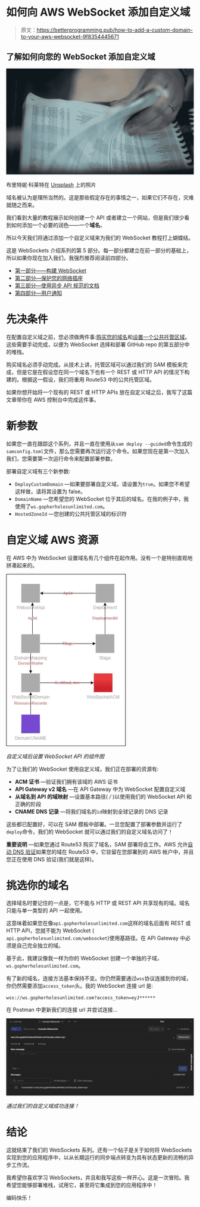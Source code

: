# 如何向 AWS WebSocket 添加自定义域

> 原文：<https://betterprogramming.pub/how-to-add-a-custom-domain-to-your-aws-websocket-9f8354445671>

## 了解如何向您的 WebSocket 添加自定义域

![](img/84638ce83b7721adf1470af09db6588b.png)

布里特妮·科莱特在 [Unsplash](https://unsplash.com/s/photos/phonebook?utm_source=unsplash&utm_medium=referral&utm_content=creditCopyText) 上的照片

域名被认为是理所当然的。这是那些假定存在的事情之一，如果它们不存在，灾难就随之而来。

我们看到大量的教程展示如何创建一个 API 或者建立一个网站，但是我们很少看到如何添加一个必要的润色——一个**域名**。

所以今天我们将通过添加一个自定义域来为我们的 WebSocket 教程打上蝴蝶结。

这是 WebSockets 介绍系列的第 5 部分。每一部分都建立在前一部分的基础上，所以如果你现在加入我们，我强烈推荐阅读前四部分。

*   [第一部分——构建 WebSocket](/introduction-to-aws-websockets-8b336a92c379)
*   [第二部分—保护您的网络插座](/using-authoriser-for-aws-websockets-caf7a0441c8e)
*   [第三部分—使用异步 API 规范的文档](/aws-websockets-writing-documentation-using-async-api-spec-6c4ccc77f20)
*   [第四部分—用户通知](/how-to-build-user-notifications-with-aws-websockets-93b1b16b8af4)

# 先决条件

在配置自定义域之前，您必须做两件事:[购买您的域名](https://docs.aws.amazon.com/Route53/latest/DeveloperGuide/domain-register.html)和[设置一个公共托管区域](https://docs.aws.amazon.com/Route53/latest/DeveloperGuide/CreatingHostedZone.html)。这些需要手动完成，以便为 WebSocket 选择和部署 GitHub repo 的第五部分中的堆栈。

购买域名必须手动完成。从技术上讲，托管区域可以通过我们的 SAM 模板来完成，但是它是在假设您在同一个域名下也有一个 REST 或 HTTP API 的情况下构建的。根据这一假设，我们将重用 Route53 中的公共托管区域。

如果你想开始将一个现有的 REST 或 HTTP APIs 放在自定义域之后，我写了这篇文章带你在 AWS 控制台中完成这件事。

# 新参数

如果您一直在跟踪这个系列，并且一直在使用从`sam deploy --guided`命令生成的`samconfig.toml`文件，那么您需要再次运行这个命令。如果您现在是第一次加入我们，您需要第一次运行命令来配置部署参数。

部署自定义域有三个新参数:

*   `DeployCustomDomain` —如果要部署自定义域，请设置为`true`。如果您不希望这样做，请将其设置为 false。
*   `DomainName` —您希望您的 WebSocket 位于其后的域名。在我的例子中，我使用了`ws.gopherholesunlimited.com`。
*   `HostedZoneId` —您创建的公共托管区域的标识符

# 自定义域 AWS 资源

在 AWS 中为 WebSocket 设置域名有几个组件在起作用。没有一个是特别直观地拼凑起来的。

![](img/2511be18fba0425e4eb87971716e3aa6.png)

*自定义域后设置 WebSocket API 的组件图*

为了让我们的 WebSocket 使用自定义域，我们正在部署的资源有:

*   **ACM 证书** —验证我们拥有该域的 AWS 证书
*   **API Gateway v2 域名** —在 API Gateway 中为 WebSocket 配置自定义域
*   **从域名到 API 的域映射** —设置基本路径( */* )以使用我们的 WebSocket API 和正确的阶段
*   **CNAME DNS 记录** —将我们域名的`id`映射到全球记录的 DNS 记录

这些都已配置好，可以在 SAM 模板中部署。一旦您配置了部署参数并运行了`deploy`命令，我们的 WebSocket 就可以通过我们的自定义域名访问了！

**重要说明** —如果您通过 Route53 购买了域名，SAM 部署将会工作。AWS 允许[自动 DNS 验证](https://docs.aws.amazon.com/AWSCloudFormation/latest/UserGuide/aws-resource-certificatemanager-certificate.html)如果您的域在 Route53 中，它驻留在您部署到的 AWS 帐户中，并且您正在使用 DNS 验证(我们就是这样)。

# 挑选你的域名

选择域名时要记住的一点是，它不能与 HTTP 或 REST API 共享现有的域。域名只能与单一类型的 API 一起使用。

这意味着如果您在像`api.gopherholesunlimited.com`这样的域名后面有 REST 或 HTTP API，您就不能为 WebSocket ( `api.gopherholesunlimited.com/websocket`)使用基路径。在 API Gateway 中必须是自己完全独立的域。

基于此，我建议像我一样为你的 WebSocket 创建一个单独的子域，`ws.gopherholesunlimited.com`。

有了新的域名，连接方法基本保持不变。你仍然需要通过`wss`协议连接到你的域，你仍然需要添加`access_token`头。我的 WebSocket 连接 url 是:

```
wss://ws.gopherholesunlimited.com?access_token=eyJ******
```

在 Postman 中更新我们的连接 url 并尝试连接…

![](img/3205ee63730962846c1dc76667150e5d.png)

*通过我们的自定义域成功连接！*

# 结论

这就结束了我们的 WebSockets 系列。还有一个帖子是关于如何将 WebSockets 实现到您的应用程序中，以从长期运行的同步端点转变为具有状态更新的流畅的异步工作流。

我希望你喜欢学习 WebSockets，并且和我写这些一样开心。这是一次冒险。我希望您能够部署堆栈，试用它，甚至将它集成到您的应用程序中！

编码快乐！